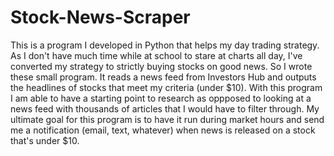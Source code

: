# Stock-News-Scraper
This is a program I developed in Python that helps my day trading strategy. As I don't have much time while at school to stare at charts all day, I've converted my strategy to strictly buying stocks on good news. So I wrote these small program. It reads a news feed from Investors Hub and outputs the headlines of stocks that meet my criteria (under $10). With this program I am able to have a starting point to research as oppposed to looking at a news feed with thousands of articles that I would have to filter through. My ultimate goal for this program is to have it run during market hours and send me a notification (email, text, whatever) when news is released on a stock that's under $10.
